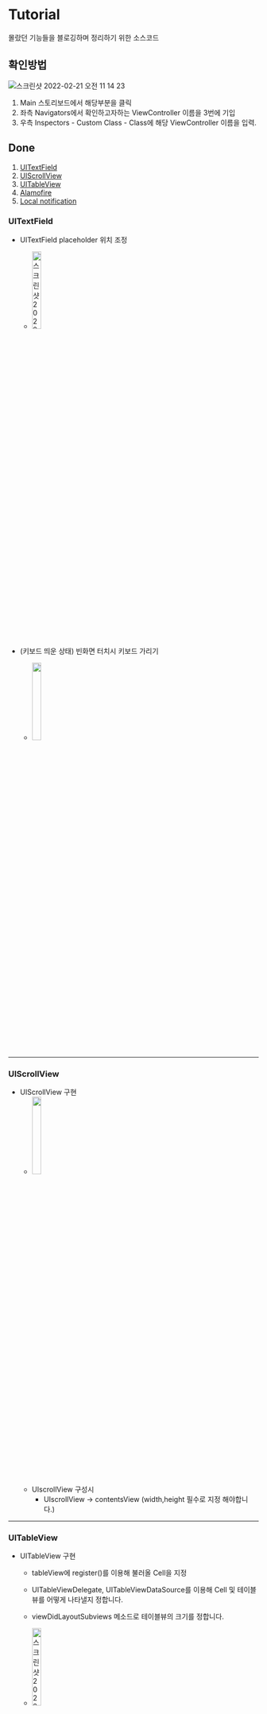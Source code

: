 # Tutorial
몰랐던 기능들을 블로깅하며 정리하기 위한 소스코드

## 확인방법 

![스크린샷 2022-02-21 오전 11 14 23](https://user-images.githubusercontent.com/64088377/154878324-c1ff04d6-6806-4f1c-bebb-3434ed383190.png)


1. Main 스토리보드에서 해당부분을 클릭
2. 좌측 Navigators에서 확인하고자하는 ViewController 이름을 3번에 기입 
3. 우측 Inspectors - Custom Class - Class에 해당 ViewController 이름을 입력.



## Done


1. [UITextField](#uitextfield)
2. [UIScrollView](#uiscrollview)
3. [UITableView](#uitableview)
4. [Alamofire](#alamofire)
5. [Local notification](#local-notification)

### UITextField

- UITextField placeholder 위치 조정
  - <img width="20%" alt="스크린샷 2022-02-21 오전 11 07 43" src="https://user-images.githubusercontent.com/64088377/154877534-2e78f1f2-dcd3-46dd-b035-7f9a69cc2db0.png">

- (키보드 띄운 상태) 빈화면 터치시 키보드 가리기
  - <img width="20%" src = "https://user-images.githubusercontent.com/64088377/155887671-0207be04-d7b7-4d29-9a9a-3bc5152e9872.gif">



----

### UIScrollView

- UIScrollView 구현
  - <img width="20%" src = "https://user-images.githubusercontent.com/64088377/156502708-959f20d8-65b3-4107-b70a-86918855fb6d.gif">
  - UIscrollView 구성시
    - UIscrollView -> contentsView (width,height 필수로 지정 해야합니다.)


----

### UITableView

- UITableView 구현 
  - tableView에 register()를 이용해 불러올 Cell을 지정
  - UITableViewDelegate, UITableViewDataSource를 이용해 Cell 및 테이블뷰를 어떻게 나타낼지 정합니다.
  - viewDidLayoutSubviews 메소드로 테이블뷰의 크기를 정합니다.

  - <img width="20%" alt="스크린샷 2022-03-06 오후 11 35 31" src="https://user-images.githubusercontent.com/64088377/156927902-884a4cbc-f4cf-415e-995b-45f773e66ff7.png">



### Alamofire

- GET 메소드

---

### SceneDelegate


---


### Local Notification

  - UserNotifications 프레임워크를 이용

  - 구현을 위해선 아래 메소드가 필수로 필요
    - content(알림 내용)

    - trigger(알림 시기)
      -  UNTimeintervalNotificationTrigger: 시간간격
      -  UNCalendarNotificationTrigger: 특정시간 
      -  UNLocationNotificationTrigger: 위치

    - request(알림 요청)




